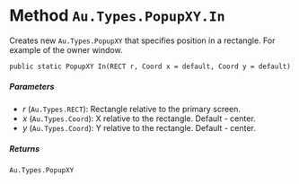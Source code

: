 # Method `Au.Types.PopupXY.In`

Creates new `Au.Types.PopupXY` that specifies position in a rectangle. For example of the owner window.

```
public static PopupXY In(RECT r, Coord x = default, Coord y = default)
```

##### Parameters

- *r*  (`Au.Types.RECT`):
    Rectangle relative to the primary screen.
- *x*  (`Au.Types.Coord`):
    X relative to the rectangle. Default - center.
- *y*  (`Au.Types.Coord`):
    Y relative to the rectangle. Default - center.

##### Returns

`Au.Types.PopupXY`